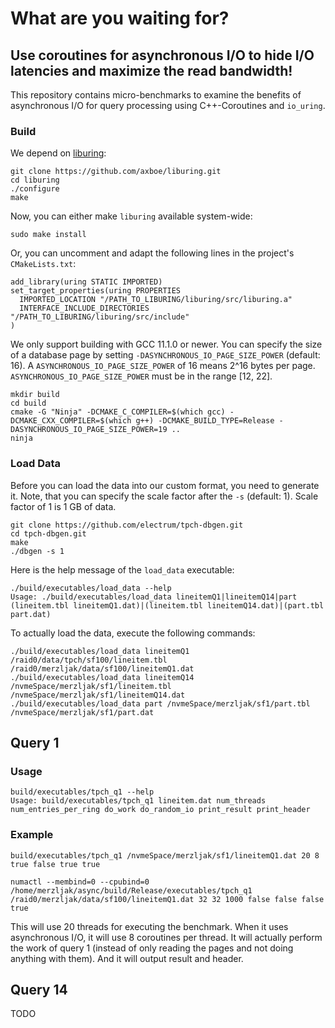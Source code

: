 # What are you waiting for?
## Use coroutines for asynchronous I/O to hide I/O latencies and maximize the read bandwidth!

This repository contains micro-benchmarks to examine the benefits of asynchronous I/O for query processing using C++-Coroutines and `io_uring`.

### Build

We depend on [liburing](https://github.com/axboe/liburing):

```
git clone https://github.com/axboe/liburing.git
cd liburing
./configure
make
```

Now, you can either make `liburing` available system-wide:

```
sudo make install
```

Or, you can uncomment and adapt the following lines in the project's `CMakeLists.txt`:

```
add_library(uring STATIC IMPORTED)
set_target_properties(uring PROPERTIES
  IMPORTED_LOCATION "/PATH_TO_LIBURING/liburing/src/liburing.a"
  INTERFACE_INCLUDE_DIRECTORIES "/PATH_TO_LIBURING/liburing/src/include"
)
```

We only support building with GCC 11.1.0 or newer. You can specify the size of a database page by setting `-DASYNCHRONOUS_IO_PAGE_SIZE_POWER` (default: 16). A `ASYNCHRONOUS_IO_PAGE_SIZE_POWER` of 16 means 2^16 bytes per page.
`ASYNCHRONOUS_IO_PAGE_SIZE_POWER` must be in the range [12, 22].

```
mkdir build
cd build
cmake -G "Ninja" -DCMAKE_C_COMPILER=$(which gcc) -DCMAKE_CXX_COMPILER=$(which g++) -DCMAKE_BUILD_TYPE=Release -DASYNCHRONOUS_IO_PAGE_SIZE_POWER=19 ..
ninja
```

### Load Data

Before you can load the data into our custom format, you need to generate it. Note, that you can specify the scale factor after the `-s` (default: 1). Scale factor of 1 is 1 GB of data.

```
git clone https://github.com/electrum/tpch-dbgen.git
cd tpch-dbgen.git
make
./dbgen -s 1
```

Here is the help message of the `load_data` executable:

```
./build/executables/load_data --help
Usage: ./build/executables/load_data lineitemQ1|lineitemQ14|part (lineitem.tbl lineitemQ1.dat)|(lineitem.tbl lineitemQ14.dat)|(part.tbl part.dat)
```

To actually load the data, execute the following commands:

```
./build/executables/load_data lineitemQ1 /raid0/data/tpch/sf100/lineitem.tbl /raid0/merzljak/data/sf100/lineitemQ1.dat
./build/executables/load_data lineitemQ14 /nvmeSpace/merzljak/sf1/lineitem.tbl /nvmeSpace/merzljak/sf1/lineitemQ14.dat
./build/executables/load_data part /nvmeSpace/merzljak/sf1/part.tbl /nvmeSpace/merzljak/sf1/part.dat
```

## Query 1

### Usage

```
build/executables/tpch_q1 --help
Usage: build/executables/tpch_q1 lineitem.dat num_threads num_entries_per_ring do_work do_random_io print_result print_header
```

### Example

```
build/executables/tpch_q1 /nvmeSpace/merzljak/sf1/lineitemQ1.dat 20 8 true false true true

numactl --membind=0 --cpubind=0 /home/merzljak/async/build/Release/executables/tpch_q1 /raid0/merzljak/data/sf100/lineitemQ1.dat 32 32 1000 false false false true
```

This will use 20 threads for executing the benchmark. When it uses asynchronous I/O, it will use 8 coroutines per thread. It will actually perform the work of query 1 (instead of only reading the pages and not doing anything with them). And it will output result and header.

## Query 14

TODO